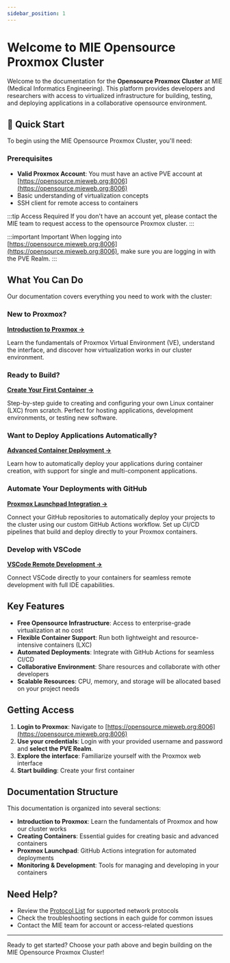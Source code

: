 ```yaml
---
sidebar_position: 1
---
```


# Welcome to MIE Opensource Proxmox Cluster

Welcome to the documentation for the **Opensource Proxmox Cluster** at MIE (Medical Informatics Engineering). This platform provides developers and researchers with access to virtualized infrastructure for building, testing, and deploying applications in a collaborative opensource environment.

## 🚀 Quick Start

To begin using the MIE Opensource Proxmox Cluster, you'll need:

### Prerequisites

- **Valid Proxmox Account**: You must have an active PVE account at [https://opensource.mieweb.org:8006](https://opensource.mieweb.org:8006)
- Basic understanding of virtualization concepts
- SSH client for remote access to containers

:::tip Access Required
If you don't have an account yet, please contact the MIE team to request access to the opensource Proxmox cluster.
:::

:::important Important
When logging into [https://opensource.mieweb.org:8006](https://opensource.mieweb.org:8006), make sure you are logging in with the PVE Realm.
:::

## What You Can Do

Our documentation covers everything you need to work with the cluster:

### New to Proxmox?
**[Introduction to Proxmox →](/docs/proxmox-introduction)**

Learn the fundamentals of Proxmox Virtual Environment (VE), understand the interface, and discover how virtualization works in our cluster environment.

### Ready to Build?
**[Create Your First Container →](/docs/creating-containers/basic-containers/command-line)**

Step-by-step guide to creating and configuring your own Linux container (LXC) from scratch. Perfect for hosting applications, development environments, or testing new software.

### Want to Deploy Applications Automatically?
**[Advanced Container Deployment →](/docs/creating-containers/advanced-containers/deploying-containers-overview)**

Learn how to automatically deploy your applications during container creation, with support for single and multi-component applications.

### Automate Your Deployments with GitHub
**[Proxmox Launchpad Integration →](/docs/proxmox-launchpad/what-is-proxmox-launchpad)**

Connect your GitHub repositories to automatically deploy your projects to the cluster using our custom GitHub Actions workflow. Set up CI/CD pipelines that build and deploy directly to your Proxmox containers.

### Develop with VSCode
**[VSCode Remote Development →](/docs/vscode-setup)**

Connect VSCode directly to your containers for seamless remote development with full IDE capabilities.

## Key Features

- **Free Opensource Infrastructure**: Access to enterprise-grade virtualization at no cost
- **Flexible Container Support**: Run both lightweight and resource-intensive containers (LXC)
- **Automated Deployments**: Integrate with GitHub Actions for seamless CI/CD
- **Collaborative Environment**: Share resources and collaborate with other developers
- **Scalable Resources**: CPU, memory, and storage will be allocated based on your project needs

## Getting Access

1. **Login to Proxmox**: Navigate to [https://opensource.mieweb.org:8006](https://opensource.mieweb.org:8006)
2. **Use your credentials**: Login with your provided username and password and **select the PVE Realm**.
3. **Explore the interface**: Familiarize yourself with the Proxmox web interface
4. **Start building**: Create your first container

## Documentation Structure

This documentation is organized into several sections:

- **Introduction to Proxmox**: Learn the fundamentals of Proxmox and how our cluster works
- **Creating Containers**: Essential guides for creating basic and advanced containers
- **Proxmox Launchpad**: GitHub Actions integration for automated deployments
- **Monitoring & Development**: Tools for managing and developing in your containers

## Need Help?

- Review the [Protocol List](/docs/creating-containers/protocol-list) for supported network protocols
- Check the troubleshooting sections in each guide for common issues
- Contact the MIE team for account or access-related questions

---

Ready to get started? Choose your path above and begin building on the MIE Opensource Proxmox Cluster!
